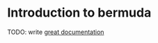 # Introduction to bermuda

TODO: write [great documentation](http://jacobian.org/writing/what-to-write/)
